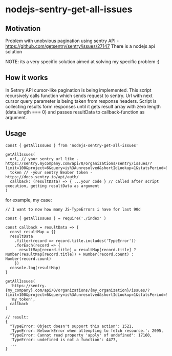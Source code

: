 # nodejs-sentry-get-all-issues

## Motivation

Problem with unobvious pagination using sentry API - https://github.com/getsentry/sentry/issues/27147
There is a nodejs api solution

NOTE: its a very specific solution aimed at solving my specific problem :)

## How it works

In Setnry API cursor-like pagination is being implemented.
This script recursively calls function which sends request to sentry.
Url with next cursor query parameter is being taken from response headers.
Script is collecting results form responses until it gets result array with zero length (data.length === 0)
and passes resultData to callback-function as argument. 

## Usage

```
const { getAllIssues } from 'nodejs-sentry-get-all-issues' 

getAllIssues(
  url, // your sentry url like - https://sentry.mycompany.com/api/0/organizations/sentry/issues/?limit=100&project=6&query=is%3Aunresolved&shortIdLookup=1&statsPeriod=90d
  token // -your sentry Beaber token - https://docs.sentry.io/api/auth/
  callback: (resultData) => { ...your code } // called after script execution, getting resultData as argument
)
```

for example, my case:

```
// I want to now how many JS-TypeErrors i have for last 90d

const { getAllIssues } = require('./index' )

const callback = resultData => {
  const resultMap = {}
  resultData
    .filter(record => record.title.includes('TypeError'))
    .forEach(record => {
      resultMap[record.title] = resultMap[record.title] ? Number(resultMap[record.title]) + Number(record.count) : Number(record.count)
    })
  console.log(resultMap)
} 

getAllIssues(
  'https://sentry.{my_company}.com/api/0/organizations/{my_organization}/issues/?limit=100&project=6&query=is%3Aunresolved&shortIdLookup=1&statsPeriod=90d',
  'my_token',
  callback
)

// result:
{
  "TypeError: Object doesn't support this action": 1521,
  'TypeError: NetworkError when attempting to fetch resource.': 2095,
  "TypeError: Cannot read property 'apply' of undefined": 17160,
  'TypeError: undefined is not a function': 4477,
  ...
} 
```
